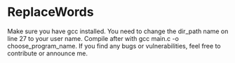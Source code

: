 # ReplaceWords
Make sure you have gcc installed.
You need to change the dir_path name on line 27 to your user name.
Compile after with gcc main.c -o choose_program_name.
If you find any bugs or vulnerabilities, feel free to contribute or announce me.
